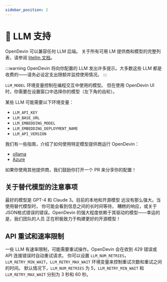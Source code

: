 ```yaml
---
sidebar_position: 2
---
```


# 🤖 LLM 支持

OpenDevin 可以兼容任何 LLM 后端。
关于所有可用 LM 提供商和模型的完整列表，请参阅
[litellm 文档](https://docs.litellm.ai/docs/providers)。

:::warning
OpenDevin 将向你配置的 LLM 发出许多提示。大多数这些 LLM 都是收费的——请务必设定支出限额并监控使用情况。
:::

`LLM_MODEL` 环境变量控制在编程交互中使用的模型。
但在使用 OpenDevin UI 时，你需要在设置窗口中选择你的模型（左下角的齿轮）。

某些 LLM 可能需要以下环境变量：

- `LLM_API_KEY`
- `LLM_BASE_URL`
- `LLM_EMBEDDING_MODEL`
- `LLM_EMBEDDING_DEPLOYMENT_NAME`
- `LLM_API_VERSION`

我们有一些指南，介绍了如何使用特定模型提供商运行 OpenDevin：

- [ollama](llms/localLLMs)
- [Azure](llms/azureLLMs)

如果你使用其他提供商，我们鼓励你打开一个 PR 来分享你的配置！

## 关于替代模型的注意事项

最好的模型是 GPT-4 和 Claude 3。目前的本地和开源模型
远没有那么强大。当使用替代模型时，
你可能会看到信息之间的长时间等待，
糟糕的响应，或关于 JSON格式错误的错误。OpenDevin
的强大程度依赖于其驱动的模型——幸运的是，我们团队的人员
正在积极致力于构建更好的开源模型！

## API 重试和速率限制

一些 LLM 有速率限制，可能需要重试操作。OpenDevin 会在收到 429 错误或 API 连接错误时自动重试请求。
你可以设置 `LLM_NUM_RETRIES`，`LLM_RETRY_MIN_WAIT`，`LLM_RETRY_MAX_WAIT` 环境变量来控制重试次数和重试之间的时间。
默认情况下，`LLM_NUM_RETRIES` 为 5，`LLM_RETRY_MIN_WAIT` 和 `LLM_RETRY_MAX_WAIT` 分别为 3 秒和 60 秒。
